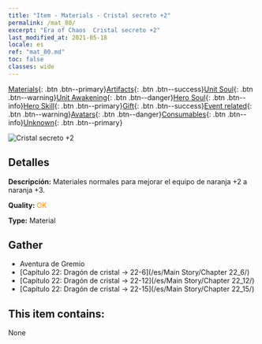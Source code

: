 ```yaml
---
title: "Item - Materials - Cristal secreto +2"
permalink: /mat_80/
excerpt: "Era of Chaos  Cristal secreto +2"
last_modified_at: 2021-05-18
locale: es
ref: "mat_80.md"
toc: false
classes: wide
---
```

 [Materials](/ItemsES/){: .btn .btn--primary}[Artifacts](/ItemsES/Artifacts/){: .btn .btn--success}[Unit Soul](/ItemsES/UnitSoul/){: .btn .btn--warning}[Unit Awakening](/ItemsES/UnitAwakening/){: .btn .btn--danger}[Hero Soul](/ItemsES/HeroSoul/){: .btn .btn--info}[Hero Skill](/ItemsES/HeroSkill/){: .btn .btn--primary}[Gift](/ItemsES/Gift/){: .btn .btn--success}[Event related](/ItemsES/Events/){: .btn .btn--warning}[Avatars](/ItemsES/Avatars/){: .btn .btn--danger}[Consumables](/ItemsES/Consumables/){: .btn .btn--info}[Unknown](/ItemsES/Unknown/){: .btn .btn--primary}

 ![Cristal secreto +2](/images/t/i_cailiao_shuijing3.png)

## Detalles
 **Descripción:** Materiales normales para mejorar el equipo de naranja +2 a naranja +3.

 **Quality:** <span style="color: #FF8C00">OK</span>

 **Type:** Material

## Gather

*    Aventura de Gremio 
*    [Capítulo 22: Dragón de cristal -> 22-6](/es/Main Story/Chapter 22_6/) 
*    [Capítulo 22: Dragón de cristal -> 22-12](/es/Main Story/Chapter 22_12/) 
*    [Capítulo 22: Dragón de cristal -> 22-15](/es/Main Story/Chapter 22_15/) 

## This item contains:

  None

